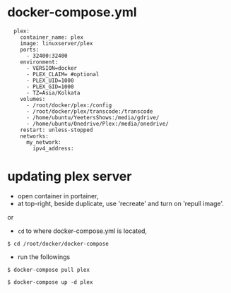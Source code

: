 # docker-compose.yml
```
  plex:
    container_name: plex
    image: linuxserver/plex
    ports:
      - 32400:32400
    environment:
      - VERSION=docker
      - PLEX_CLAIM= #optional
      - PLEX_UID=1000
      - PLEX_GID=1000
      - TZ=Asia/Kolkata
    volumes:
      - /root/docker/plex:/config
      - /root/docker/plex/transcode:/transcode
      - /home/ubuntu/YeetersShows:/media/gdrive/
      - /home/ubuntu/Onedrive/Plex:/media/onedrive/
    restart: unless-stopped
    networks:
      my_network:
        ipv4_address:
```

# updating plex server
- open container in portainer,
- at top-right, beside duplicate, use 'recreate' and turn on 'repull image'.

or
- `cd` to where docker-compose.yml is located,
```
$ cd /root/docker/docker-compose
```
- run the followings
```
$ docker-compose pull plex
```
```
$ docker-compose up -d plex
```
